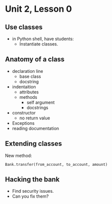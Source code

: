 # Unit 2, Lesson 0

## Use classes

- in Python shell, have students:
  - Instantiate classes. 
    
## Anatomy of a class
 
- declaration line
    - base class
    - docstring
- indentaition
    - attributes
    - methods
        - self argument
        - docstrings
- constructor
    - no return value
- Exceptions
- reading documentation

## Extending classes

New method: 

    Bank.transfer(from_account, to_account, amount)

## Hacking the bank

- Find security issues. 
- Can you fix them? 
